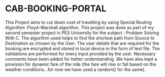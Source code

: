 # CAB-BOOKING-PORTAL
This Project aims to cut down cost of travelling by using Special Routing Algorithm :Floyd–Warshall algorithm. This project was done as part of my second semester project in PES University for the subject : Problem Solving With C. The algorithm used helps to find the shortest path from Source to Destination as chosen by the User. The user details that are required for the booking are encrypted and stored in local device in the form of text file. The validations are performed for every input provided by the user. Necessary comments have been added for better understanding. We have also kept a provision for dynamic fare of the ride (the fare will rise or fall based on the weather conditions...for now we have used a random() for the same).

